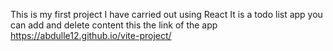 This is my first project I have carried out using React 
It is a todo list app you can add and delete content this the link of the app
 https://abdulle12.github.io/vite-project/
